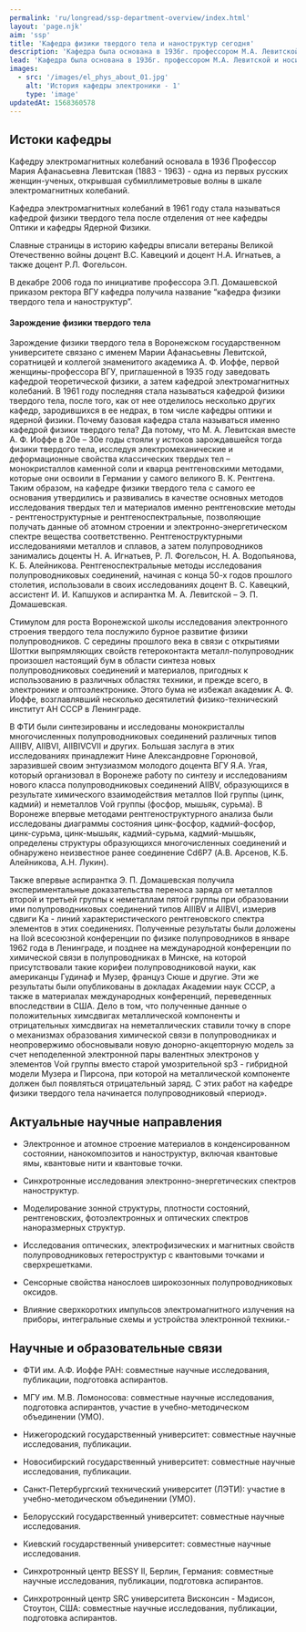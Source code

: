 ```yaml
---
permalink: 'ru/longread/ssp-department-overview/index.html'
layout: 'page.njk'
aim: 'ssp'
title: 'Кафедра физики твердого тела и наноструктур сегодня'
description: 'Кафедра была основана в 1936г. профессором М.А. Левитской...'
lead: 'Кафедра была основана в 1936г. профессором М.А. Левитской и носила название Кафедры электромагнитных колебаний. В 1961г. после отделения кафедры Оптики и кафедры Ядерной физики стала носить название кафедры физики твердого тела.'
images:
  - src: '/images/el_phys_about_01.jpg'
    alt: 'История кафедры электроники - 1'
    type: 'image'
updatedAt: 1568360578
---
```

Истоки кафедры
--------------

Кафедру электромагнитных колебаний основала в 1936 Профессор Мария Афанасьевна Левитская (1883 - 1963) - одна из первых русских женщин-ученых, открывшая субмиллиметровые волны в шкале электромагнитных колебаний.

Кафедра электромагнитных колебаний в 1961 году стала называться кафедрой физики твердого тела после отделения от нее кафедры Оптики и кафедры Ядерной Физики.

Славные страницы в историю кафедры вписали ветераны Великой Отечественно войны доцент В.С. Кавецкий и доцент Н.А. Игнатьев, а также доцент Р.Л. Фогельсон.

В декабре 2006 года по инициативе профессора Э.П. Домашевской приказом ректора ВГУ кафедра получила название “кафедра физики твердого тела и наноструктур”.

#### Зарождение физики твердого тела

Зарождение физики твердого тела в Воронежском государственном университете связано с именем Марии Афанасьевны Левитской, соратницей и коллегой знаменитого академика А. Ф. Иоффе, первой женщины-профессора ВГУ, приглашенной в 1935 году заведовать кафедрой теоретической физики, а затем кафедрой электромагнитных колебаний. В 1961 году последняя стала называться кафедрой физики твердого тела, после того, как от нее отделилось несколько других кафедр, зародившихся в ее недрах, в том числе кафедры оптики и ядерной физики. Почему базовая кафедра стала называться именно кафедрой физики твердого тела? Да потому, что М. А. Левитская вместе А. Ф. Иоффе в 20е – 30е годы стояли у истоков зарождавшейся тогда физики твердого тела, исследуя электромеханические и деформационные свойства классических твердых тел – монокристаллов каменной соли и кварца рентгеновскими методами, которые они освоили в Германии у самого великого В. К. Рентгена. Таким образом, на кафедре физики твердого тела с самого ее основания утвердились и развивались в качестве основных методов исследования твердых тел и материалов именно рентгеновские методы - рентгеноструктурные и рентгеноспектральные, позволяющие получать данные об атомном строении и электронно-энергетическом спектре вещества соответственно. Рентгеноструктурными исследованиями металлов и сплавов, а затем полупроводников занимались доценты Н. А. Игнатьев, Р. Л. Фогельсон, Н. А. Водопьянова, К. Б. Алейникова. Рентгеноспектральные методы исследования полупроводниковых соединений, начиная с конца 50-х годов прошлого столетия, использовали в своих исследованиях доцент В. С. Кавецкий, ассистент И. И. Капшуков и аспирантка М. А. Левитской – Э. П. Домашевская.

Стимулом для роста Воронежской школы исследования электронного строения твердого тела послужило бурное развитие физики полупроводников. С середины прошлого века в связи с открытиями Шоттки выпрямляющих свойств гетероконтакта металл-полупроводник произошел настоящий бум в области синтеза новых полупроводниковых соединений и материалов, пригодных к использованию в различных областях техники, и прежде всего, в электронике и оптоэлектронике. Этого бума не избежал академик А. Ф. Иоффе, возглавлявший несколько десятилетий физико-технический институт АН СССР в Ленинграде.

В ФТИ были синтезированы и исследованы монокристаллы многочисленных полупроводниковых соединений различных типов AIIIBV, AIIBVI, AIIBIVCVII и других. Большая заслуга в этих исследованиях принадлежит Нине Александровне Горюновой, заразившей своим энтузиазмом молодого доцента ВГУ Я.А. Угая, который организовал в Воронеже работу по синтезу и исследованиям нового класса полупроводниковых соединений AIIBV, образующихся в результате химического взаимодействия металлов IIой группы (цинк, кадмий) и неметаллов Vой группы (фосфор, мышьяк, сурьма). В Воронеже впервые методами рентгеноструктурного анализа были исследованы диаграммы состояния цинк-фосфор, кадмий-фосфор, цинк-сурьма, цинк-мышьяк, кадмий-сурьма, кадмий-мышьяк, определены структуры образующихся многочисленных соединений и обнаружено неизвестное ранее соединение Cd6P7 (А.В. Арсенов, К.Б. Алейникова, А.Н. Лукин).

Также впервые аспирантка Э. П. Домашевская получила экспериментальные доказательства переноса заряда от металлов второй и третьей группы к неметаллам пятой группы при образовании ими полупроводниковых соединений типов AIIIBV и AIIBVI, измерив сдвиги Ka - линий характеристического рентгеновского спектра элементов в этих соединениях. Полученные результаты были доложены на IIой всесоюзной конференции по физике полупроводников в январе 1962 года в Ленинграде, и позднее на международной конференции по химической связи в полупроводниках в Минске, на которой присутствовали такие корифеи полупроводниковой науки, как американцы Гудинаф и Музер, француз Сюше и другие. Эти же результаты были опубликованы в докладах Академии наук СССР, а также в материалах международных конференций, переведенных впоследствии в США. Дело в том, что полученные данные о положительных химсдвигах металлической компоненты и отрицательных химсдвигах на неметаллических ставили точку в споре о механизмах образования химической связи в полупроводниках и неопровержимо обосновывали новую донорно-акцепторную модель за счет неподеленной электронной пары валентных электронов у элементов Vой группы вместо старой умозрительной sp3 - гибридной модели Музера и Пирсона, при которой на металлической компоненте должен был появляться отрицательный заряд. С этих работ на кафедре физики твердого тела начинается полупроводниковый «период».

Актуальные научные направления
------------------------------

- Электронное и атомное строение материалов в конденсированном состоянии, нанокомпозитов и наноструктур, включая квантовые ямы, квантовые нити и квантовые точки.

- Синхротронные исследования электронно-энергетических спектров наноструктур.

- Моделирование зонной структуры, плотности состояний, рентгеновских, фотоэлектронных и оптических спектров наноразмерных структур.

- Исследования оптических, электрофизических и магнитных свойств полупроводниковых гетероструктур с квантовыми точками и сверхрешетками.

- Cенсорные свойства нанослоев широкозонных полупроводниковых оксидов.

- Влияние сверхкоротких импульсов электромагнитного излучения на приборы, интегральные схемы и устройства электронной техники.-


Научные и образовательные связи
-------------------------------

- ФТИ им. А.Ф. Иоффе РАН: совместные научные исследования, публикации, подготовка аспирантов.

- МГУ им. М.В. Ломоносова: совместные научные исследования, подготовка аспирантов, участие в учебно-методическом объединении (УМО).

- Нижегородский государственный университет: совместные научные исследования, публикации.

- Новосибирский государственный университет: совместные научные исследования, публикации.

- Санкт-Петербургский технический университет (ЛЭТИ): участие в учебно-методическом объединении (УМО).

- Белорусский государственный университет: совместные научные исследования.

- Киевский государственный университет: совместные научные исследования.

- Синхротронный центр BESSY II, Берлин, Германия: совместные научные исследования, публикации, подготовка аспирантов.

- Синхротронный центр SRC университета Висконсин - Мэдисон, Стоутон, США: совместные научные исследования, публикации, подготовка аспирантов.
